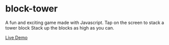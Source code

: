 # block-tower

A fun and exciting game made with Javascript. Tap on the screen to stack a tower block Stack up the blocks as high as you can.

[Live Demo](https://gyanantaran.github.io/block-tower)
